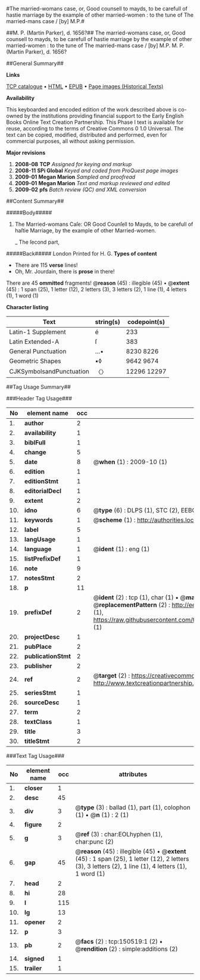 #The married-womans case, or, Good counsell to mayds, to be carefull of hastie marriage by the example of other married-women : to the tune of The married-mans case / [by] M.P.#

##M. P. (Martin Parker), d. 1656?##
The married-womans case, or, Good counsell to mayds, to be carefull of hastie marriage by the example of other married-women : to the tune of The married-mans case / [by] M.P.
M. P. (Martin Parker), d. 1656?

##General Summary##

**Links**

[TCP catalogue](http://www.ota.ox.ac.uk/tcp/)  • 
[HTML](http://tei.it.ox.ac.uk/tcp/Texts-HTML/free/A72/A72984.html)  • 
[EPUB](http://tei.it.ox.ac.uk/tcp/Texts-EPUB/free/A72/A72984.epub) • 
[Page images (Historical Texts)](https://data.historicaltexts.jisc.ac.uk/view?pubId=eebo-39960680e&pageId=eebo-39960680e-150519-1)

**Availability**

This keyboarded and encoded edition of the
	       work described above is co-owned by the institutions
	       providing financial support to the Early English Books
	       Online Text Creation Partnership. This Phase I text is
	       available for reuse, according to the terms of Creative
	       Commons 0 1.0 Universal. The text can be copied,
	       modified, distributed and performed, even for
	       commercial purposes, all without asking permission.

**Major revisions**

1. __2008-08__ __TCP__ *Assigned for keying and markup*
1. __2008-11__ __SPi Global__ *Keyed and coded from ProQuest page images*
1. __2009-01__ __Megan Marion__ *Sampled and proofread*
1. __2009-01__ __Megan Marion__ *Text and markup reviewed and edited*
1. __2009-02__ __pfs__ *Batch review (QC) and XML conversion*

##Content Summary##

#####Body#####

1. The Married-womans Caſe: OR Good Counſell to Mayds, to be carefull of haſtie Marriage, by the example of other Married-women.

    _ The ſecond part,

#####Back#####
London Printed for H. G.
**Types of content**

  * There are 115 **verse** lines!
  * Oh, Mr. Jourdain, there is **prose** in there!

There are 45 **ommitted** fragments! 
 @__reason__ (45) : illegible (45)  •  @__extent__ (45) : 1 span (25), 1 letter (12), 2 letters (3), 3 letters (2), 1 line (1), 4 letters (1), 1 word (1)

**Character listing**


|Text|string(s)|codepoint(s)|
|---|---|---|
|Latin-1 Supplement|é|233|
|Latin Extended-A|ſ|383|
|General Punctuation|…•|8230 8226|
|Geometric Shapes|▪◊|9642 9674|
|CJKSymbolsandPunctuation|〈〉|12296 12297|

##Tag Usage Summary##

###Header Tag Usage###

|No|element name|occ|attributes|
|---|---|---|---|
|1.|__author__|2||
|2.|__availability__|1||
|3.|__biblFull__|1||
|4.|__change__|5||
|5.|__date__|8| @__when__ (1) : 2009-10 (1)|
|6.|__edition__|1||
|7.|__editionStmt__|1||
|8.|__editorialDecl__|1||
|9.|__extent__|2||
|10.|__idno__|6| @__type__ (6) : DLPS (1), STC (2), EEBO-CITATION (1), OCLC (1), VID (1)|
|11.|__keywords__|1| @__scheme__ (1) : http://authorities.loc.gov/ (1)|
|12.|__label__|5||
|13.|__langUsage__|1||
|14.|__language__|1| @__ident__ (1) : eng (1)|
|15.|__listPrefixDef__|1||
|16.|__note__|9||
|17.|__notesStmt__|2||
|18.|__p__|11||
|19.|__prefixDef__|2| @__ident__ (2) : tcp (1), char (1)  •  @__matchPattern__ (2) : ([0-9\-]+):([0-9IVX]+) (1), (.+) (1)  •  @__replacementPattern__ (2) : http://eebo.chadwyck.com/downloadtiff?vid=$1&page=$2 (1), https://raw.githubusercontent.com/textcreationpartnership/Texts/master/tcpchars.xml#$1 (1)|
|20.|__projectDesc__|1||
|21.|__pubPlace__|2||
|22.|__publicationStmt__|2||
|23.|__publisher__|2||
|24.|__ref__|2| @__target__ (2) : https://creativecommons.org/publicdomain/zero/1.0/ (1), http://www.textcreationpartnership.org/docs/. (1)|
|25.|__seriesStmt__|1||
|26.|__sourceDesc__|1||
|27.|__term__|2||
|28.|__textClass__|1||
|29.|__title__|3||
|30.|__titleStmt__|2||


###Text Tag Usage###

|No|element name|occ|attributes|
|---|---|---|---|
|1.|__closer__|1||
|2.|__desc__|45||
|3.|__div__|3| @__type__ (3) : ballad (1), part (1), colophon (1)  •  @__n__ (1) : 2 (1)|
|4.|__figure__|2||
|5.|__g__|3| @__ref__ (3) : char:EOLhyphen (1), char:punc (2)|
|6.|__gap__|45| @__reason__ (45) : illegible (45)  •  @__extent__ (45) : 1 span (25), 1 letter (12), 2 letters (3), 3 letters (2), 1 line (1), 4 letters (1), 1 word (1)|
|7.|__head__|2||
|8.|__hi__|28||
|9.|__l__|115||
|10.|__lg__|13||
|11.|__opener__|2||
|12.|__p__|3||
|13.|__pb__|2| @__facs__ (2) : tcp:150519:1 (2)  •  @__rendition__ (2) : simple:additions (2)|
|14.|__signed__|1||
|15.|__trailer__|1||

